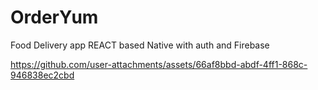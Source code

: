 # OrderYum
Food Delivery app REACT based Native with auth and Firebase

https://github.com/user-attachments/assets/66af8bbd-abdf-4ff1-868c-946838ec2cbd

